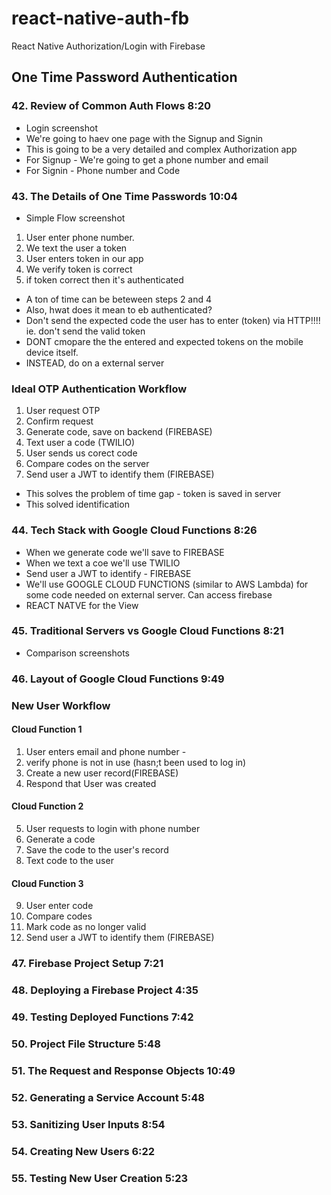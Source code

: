 # react-native-auth-fb
React Native Authorization/Login with Firebase

## One Time Password Authentication

### 42. Review of Common Auth Flows 8:20

* Login screenshot
* We're going to haev one page with the Signup and Signin
* This is going to be a very detailed and complex Authorization app
* For Signup - We're going to get a phone number and email
* For Signin - Phone number and Code

### 43. The Details of One Time Passwords 10:04

* Simple Flow screenshot

1. User enter phone number.
2. We text the user a token
3. User enters token in our app
4. We verify token is correct
5. if token correct then it's authenticated

* A ton of time can be beteween steps 2 and 4
* Also, hwat does it mean to eb authenticated?
* Don't send the expected code the user has to enter (token) via HTTP!!!! ie. don't send the valid token
* DONT cmopare the the entered and expected tokens on the mobile device itself.
* INSTEAD, do on a external server

### Ideal OTP Authentication Workflow

1. User request OTP
2. Confirm request
3. Generate code, save on backend (FIREBASE)
4. Text user a code (TWILIO)
5. User sends us corect code
6. Compare codes on the server
7. Send user a JWT to identify them (FIREBASE)

* This solves the problem of time gap - token is saved in server
* This solved identification

### 44. Tech Stack with Google Cloud Functions 8:26

* When we generate code we'll save to FIREBASE
* When we text a coe we'll use TWILIO
* Send user a JWT to identify - FIREBASE
* We'll use GOOGLE CLOUD FUNCTIONS (similar to AWS Lambda) for some code needed on external server. Can access firebase
* REACT NATVE for the View

### 45. Traditional Servers vs Google Cloud Functions 8:21

* Comparison screenshots

### 46. Layout of Google Cloud Functions 9:49

### New User Workflow

#### Cloud Function 1
1. User enters email and phone number -
2. verify phone is not in use (hasn;t been used to log in)
3. Create a new user record(FIREBASE)
4. Respond that User was created

#### Cloud Function 2
5. User requests to login with phone number
6. Generate a code
7. Save the code to the user's record
8. Text code to the user

#### Cloud Function 3
9. User enter code
10. Compare codes
11. Mark code as no longer valid
12. Send user a JWT to identify them (FIREBASE)

### 47. Firebase Project Setup 7:21


### 48. Deploying a Firebase Project 4:35
### 49. Testing Deployed Functions 7:42
### 50. Project File Structure 5:48
### 51. The Request and Response Objects 10:49
### 52. Generating a Service Account 5:48
### 53. Sanitizing User Inputs 8:54
### 54. Creating New Users 6:22
### 55. Testing New User Creation 5:23
